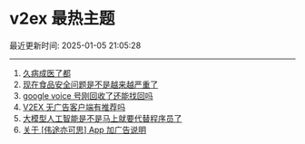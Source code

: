 # v2ex 最热主题

最近更新时间: 2025-01-05 21:05:28

--- 
1. [久病成医了都](https://www.v2ex.com/t/1102611) 
2. [现在食品安全问题是不是越来越严重了](https://www.v2ex.com/t/1102614) 
3. [google voice 号刚回收了还能找回吗](https://www.v2ex.com/t/1102604) 
4. [V2EX 无广告客户端有推荐吗](https://www.v2ex.com/t/1102637) 
5. [大模型人工智能是不是马上就要代替程序员了](https://www.v2ex.com/t/1102613) 
6. [关于 [伟途亦可思] App 加广告说明](https://www.v2ex.com/t/1102656) 
